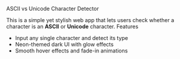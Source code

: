  ASCII vs Unicode Character Detector

This is a simple yet stylish web app that lets users check whether a character is an **ASCII** or **Unicode** character.
Features

* Input any single character and detect its type
* Neon-themed dark UI with glow effects
* Smooth hover effects and fade-in animations

